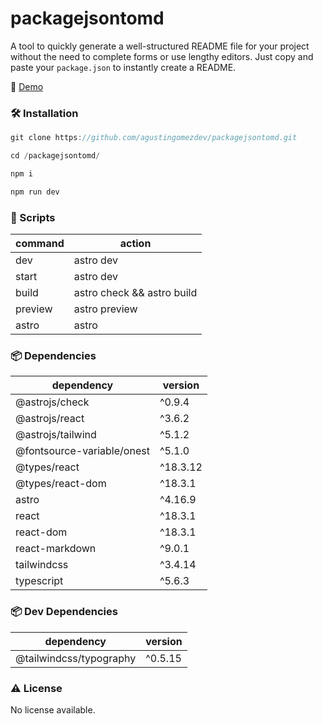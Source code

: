 
# packagejsontomd
A tool to quickly generate a well-structured README file for your project without the need to complete forms or use lengthy editors. Just copy and paste your `package.json` to instantly create a README.

🚀 [Demo](https://www.example.com)

### 🛠️ Installation

```js
git clone https://github.com/agustingomezdev/packagejsontomd.git
```

```js
cd /packagejsontomd/
```

```js
npm i
```

```js
npm run dev
```

### 📝 Scripts

| command | action |
|---------|--------|
| dev | astro dev |
| start | astro dev |
| build | astro check && astro build |
| preview | astro preview |
| astro | astro |

### 📦 Dependencies

| dependency | version |
  |---------|--------|
  | @astrojs/check | ^0.9.4 |
| @astrojs/react | ^3.6.2 |
| @astrojs/tailwind | ^5.1.2 |
| @fontsource-variable/onest | ^5.1.0 |
| @types/react | ^18.3.12 |
| @types/react-dom | ^18.3.1 |
| astro | ^4.16.9 |
| react | ^18.3.1 |
| react-dom | ^18.3.1 |
| react-markdown | ^9.0.1 |
| tailwindcss | ^3.4.14 |
| typescript | ^5.6.3 |

### 📦 Dev Dependencies

| dependency | version |
|---------|--------|
| @tailwindcss/typography | ^0.5.15 |

### ⚠️ License

No license available.

